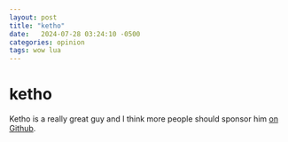 ```yaml
---
layout: post
title: "ketho"
date:   2024-07-28 03:24:10 -0500
categories: opinion
tags: wow lua
---
```


# ketho

Ketho is a really great guy and I think more people should sponsor him [on Github](https://ghst.tools/ext/ketho).